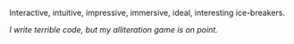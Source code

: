 Interactive, intuitive, impressive, immersive, ideal, interesting ice-breakers.

*I write terrible code, but my alliteration game is on point.*